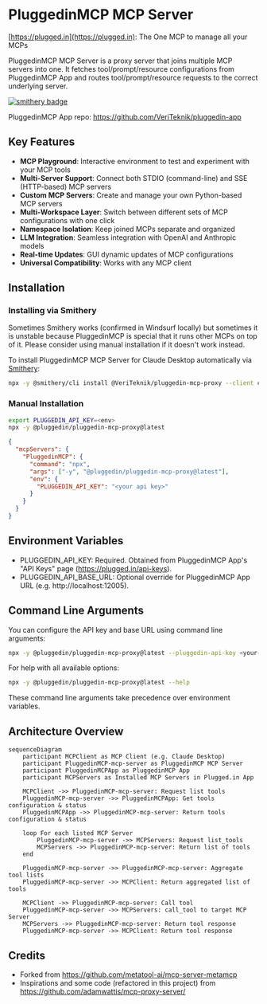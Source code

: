 # PluggedinMCP MCP Server

[https://plugged.in](https://plugged.in): The One MCP to manage all your MCPs

PluggedinMCP MCP Server is a proxy server that joins multiple MCP⁠ servers into one. It fetches tool/prompt/resource configurations from PluggedinMCP App⁠ and routes tool/prompt/resource requests to the correct underlying server.

[![smithery badge](https://smithery.ai/badge/@VeriTeknik/pluggedin-mcp-proxy)](https://smithery.ai/server/@VeriTeknik/pluggedin-mcp-proxy)


PluggedinMCP App repo: https://github.com/VeriTeknik/pluggedin-app

## Key Features

- **MCP Playground**: Interactive environment to test and experiment with your MCP tools
- **Multi-Server Support**: Connect both STDIO (command-line) and SSE (HTTP-based) MCP servers
- **Custom MCP Servers**: Create and manage your own Python-based MCP servers
- **Multi-Workspace Layer**: Switch between different sets of MCP configurations with one click
- **Namespace Isolation**: Keep joined MCPs separate and organized
- **LLM Integration**: Seamless integration with OpenAI and Anthropic models
- **Real-time Updates**: GUI dynamic updates of MCP configurations
- **Universal Compatibility**: Works with any MCP client

## Installation

### Installing via Smithery

Sometimes Smithery works (confirmed in Windsurf locally) but sometimes it is unstable because PluggedinMCP is special that it runs other MCPs on top of it. Please consider using manual installation if it doesn't work instead.

To install PluggedinMCP MCP Server for Claude Desktop automatically via [Smithery](https://smithery.ai/server/@VeriTeknik/pluggedin-mcp-proxy):

```bash
npx -y @smithery/cli install @VeriTeknik/pluggedin-mcp-proxy --client claude
```

### Manual Installation

```bash
export PLUGGEDIN_API_KEY=<env>
npx -y @pluggedin/pluggedin-mcp-proxy@latest
```

```json
{
  "mcpServers": {
    "PluggedinMCP": {
      "command": "npx",
      "args": ["-y", "@pluggedin/pluggedin-mcp-proxy@latest"],
      "env": {
        "PLUGGEDIN_API_KEY": "<your api key>"
      }
    }
  }
}
```

## Environment Variables

- PLUGGEDIN_API_KEY: Required. Obtained from PluggedinMCP App's "API Keys" page (https://plugged.in/api-keys).
- PLUGGEDIN_API_BASE_URL: Optional override for PluggedinMCP App URL (e.g. http://localhost:12005).

## Command Line Arguments

You can configure the API key and base URL using command line arguments:

```bash
npx -y @pluggedin/pluggedin-mcp-proxy@latest --pluggedin-api-key <your-api-key> --pluggedin-api-base-url <base-url>
```

For help with all available options:

```bash
npx -y @pluggedin/pluggedin-mcp-proxy@latest --help
```

These command line arguments take precedence over environment variables.

## Architecture Overview

```mermaid
sequenceDiagram
    participant MCPClient as MCP Client (e.g. Claude Desktop)
    participant PluggedinMCP-mcp-server as PluggedinMCP MCP Server
    participant PluggedinMCPApp as PluggedinMCP App
    participant MCPServers as Installed MCP Servers in Plugged.in App

    MCPClient ->> PluggedinMCP-mcp-server: Request list tools
    PluggedinMCP-mcp-server ->> PluggedinMCPApp: Get tools configuration & status
    PluggedinMCPApp ->> PluggedinMCP-mcp-server: Return tools configuration & status

    loop For each listed MCP Server
        PluggedinMCP-mcp-server ->> MCPServers: Request list_tools
        MCPServers ->> PluggedinMCP-mcp-server: Return list of tools
    end

    PluggedinMCP-mcp-server ->> PluggedinMCP-mcp-server: Aggregate tool lists
    PluggedinMCP-mcp-server ->> MCPClient: Return aggregated list of tools

    MCPClient ->> PluggedinMCP-mcp-server: Call tool
    PluggedinMCP-mcp-server ->> MCPServers: call_tool to target MCP Server
    MCPServers ->> PluggedinMCP-mcp-server: Return tool response
    PluggedinMCP-mcp-server ->> MCPClient: Return tool response
```

## Credits
- Forked from https://github.com/metatool-ai/mcp-server-metamcp
- Inspirations and some code (refactored in this project) from https://github.com/adamwattis/mcp-proxy-server/